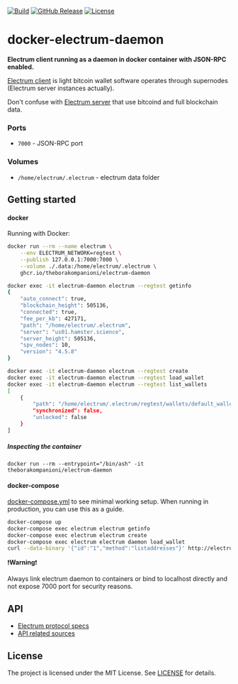 [![Build](https://github.com/theborakompanioni/docker-electrum-daemon/actions/workflows/build.yml/badge.svg)](https://github.com/theborakompanioni/docker-electrum-daemon/actions/workflows/build.yml)
[![GitHub Release](https://img.shields.io/github/release/theborakompanioni/docker-electrum-daemon.svg?maxAge=3600)](https://github.com/theborakompanioni/docker-electrum-daemon/releases/latest)
[![License](https://img.shields.io/github/license/theborakompanioni/docker-electrum-daemon.svg?maxAge=2592000)](https://github.com/theborakompanioni/docker-electrum-daemon/blob/master/LICENSE)



# docker-electrum-daemon

**Electrum client running as a daemon in docker container with JSON-RPC enabled.**

[Electrum client](https://electrum.org/) is light bitcoin wallet software operates through supernodes (Electrum server instances actually).

Don't confuse with [Electrum server](https://github.com/spesmilo/electrum-server) that use bitcoind and full blockchain data.

### Ports
- `7000` - JSON-RPC port

### Volumes
- `/home/electrum/.electrum` - electrum data folder

## Getting started

#### docker

Running with Docker:

```bash
docker run --rm --name electrum \
    --env ELECTRUM_NETWORK=regtest \
    --publish 127.0.0.1:7000:7000 \
    --volume ./.data:/home/electrum/.electrum \
    ghcr.io/theborakompanioni/electrum-daemon
```
```bash
docker exec -it electrum-daemon electrum --regtest getinfo
{
    "auto_connect": true,
    "blockchain_height": 505136,
    "connected": true,
    "fee_per_kb": 427171,
    "path": "/home/electrum/.electrum",
    "server": "us01.hamster.science",
    "server_height": 505136,
    "spv_nodes": 10,
    "version": "4.5.8"
}

docker exec -it electrum-daemon electrum --regtest create
docker exec -it electrum-daemon electrum --regtest load_wallet
docker exec -it electrum-daemon electrum --regtest list_wallets
[
    {
        "path": "/home/electrum/.electrum/regtest/wallets/default_wallet",
        "synchronized": false,
        "unlocked": false
    }
]
```

##### Inspecting the container
```
docker run --rm --entrypoint="/bin/ash" -it theborakompanioni/electrum-daemon
```


#### docker-compose

[docker-compose.yml](https://github.com/theborakompanioni/docker-electrum-daemon/blob/master/docker-compose.yml) to see minimal working setup. When running in production, you can use this as a guide.

```bash
docker-compose up
docker-compose exec electrum electrum getinfo
docker-compose exec electrum electrum create
docker-compose exec electrum electrum daemon load_wallet
curl --data-binary '{"id":"1","method":"listaddresses"}' http://electrum:electrumz@localhost:7000
```

:exclamation:**Warning**:exclamation:

Always link electrum daemon to containers or bind to localhost directly and not expose 7000 port for security reasons.

## API

* [Electrum protocol specs](http://docs.electrum.org/en/latest/protocol.html)
* [API related sources](https://github.com/spesmilo/electrum/blob/master/electrum/commands.py)

## License

The project is licensed under the MIT License. See [LICENSE](https://github.com/theborakompanioni/docker-electrum-daemon/blob/master/LICENSE) for details.
